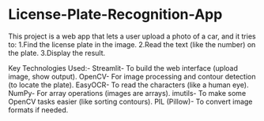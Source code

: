 # License-Plate-Recognition-App

This project is a web app that lets a user upload a photo of a car, and it tries to:
1.Find the license plate in the image.
2.Read the text (like the number) on the plate.
3.Display the result.

Key Technologies Used:-
Streamlit-	To build the web interface (upload image, show output).
OpenCV-	For image processing and contour detection (to locate the plate).
EasyOCR- To read the characters (like a human eye).
NumPy-	For array operations (images are arrays).
imutils-	To make some OpenCV tasks easier (like sorting contours).
PIL (Pillow)-	To convert image formats if needed.

